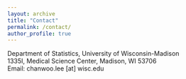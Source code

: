 ```yaml
---
layout: archive
title: "Contact"
permalink: /contact/
author_profile: true
---
```

Department of Statistics, University of Wisconsin-Madison<br>
1335I, Medical Science Center, Madison, WI 53706<br>
Email: chanwoo.lee [at] wisc.edu

